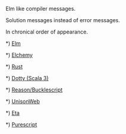 Elm like compiler messages.

Solution messages instead of error messages.

In chronical order of appearance. 

*) [Elm](https://elm-lang.org/blog/compiler-errors-for-humans)

*) [Elchemy](https://wende.github.io/elchemy/)

*) [Rust](https://blog.rust-lang.org/2016/08/10/Shape-of-errors-to-come.html)

*) [Dotty (Scala 3)](https://www.scala-lang.org/blog/2016/10/14/dotty-errors.html)

*) [Reason/Bucklescript](https://reasonml.github.io/blog/2017/08/25/way-nicer-error-messages.html)

*) [UnisonWeb](http://unisonweb.org/2018-08-07/update.html)

*) [Eta](https://twitter.com/jyothsnasrin/status/1037703436043603968)

*) [Purescript](https://www.youtube.com/watch?v=5AtyWgQ3vv0)

